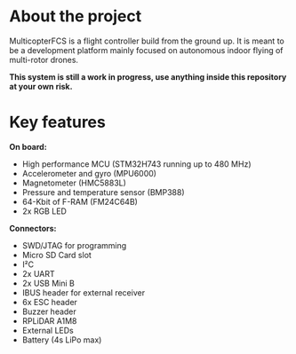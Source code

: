 # About the project
MulticopterFCS is a flight controller build from the ground up. It is meant to be a development platform mainly focused on autonomous indoor flying of multi-rotor drones. 

**This system is still a work in progress, use anything inside this repository at your own risk.**

# Key features
**On board:**
* High performance MCU (STM32H743 running up to 480 MHz)
* Accelerometer and gyro (MPU6000)
* Magnetometer (HMC5883L)
* Pressure and temperature sensor (BMP388)
* 64-Kbit of F-RAM (FM24C64B)
* 2x RGB LED

**Connectors:**
* SWD/JTAG for programming
* Micro SD Card slot
* I²C
* 2x UART
* 2x USB Mini B 
* IBUS header for external receiver
* 6x ESC header
* Buzzer header
* RPLiDAR A1M8
* External LEDs
* Battery (4s LiPo max)
